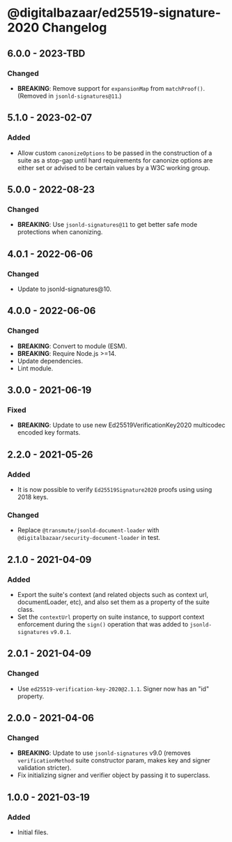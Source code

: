 # @digitalbazaar/ed25519-signature-2020 Changelog

## 6.0.0 - 2023-TBD

### Changed
- **BREAKING**: Remove support for `expansionMap` from `matchProof()`.
  (Removed in `jsonld-signatures@11`.)

## 5.1.0 - 2023-02-07

### Added
- Allow custom `canonizeOptions` to be passed in the construction of
  a suite as a stop-gap until hard requirements for canonize options
  are either set or advised to be certain values by a W3C working group.

## 5.0.0 - 2022-08-23

### Changed
- **BREAKING**: Use `jsonld-signatures@11` to get better safe mode
  protections when canonizing.

## 4.0.1 - 2022-06-06

### Changed
- Update to jsonld-signatures@10.

## 4.0.0 - 2022-06-06

### Changed
- **BREAKING**: Convert to module (ESM).
- **BREAKING**: Require Node.js >=14.
- Update dependencies.
- Lint module.

## 3.0.0 - 2021-06-19

### Fixed

- **BREAKING**: Update to use new Ed25519VerificationKey2020 multicodec
  encoded key formats.

## 2.2.0 - 2021-05-26

### Added
- It is now possible to verify `Ed25519Signature2020` proofs using using
  2018 keys.

### Changed
- Replace `@transmute/jsonld-document-loader` with
  `@digitalbazaar/security-document-loader` in test.

## 2.1.0 - 2021-04-09

### Added
- Export the suite's context (and related objects such as context url,
  documentLoader, etc), and also set them as a property of the suite class.
- Set the `contextUrl` property on suite instance, to support context
  enforcement during the `sign()` operation that was added to `jsonld-signatures`
  `v9.0.1`.

## 2.0.1 - 2021-04-09

### Changed
- Use `ed25519-verification-key-2020@2.1.1`. Signer now has an "id" property.

## 2.0.0 - 2021-04-06

### Changed
- **BREAKING**: Update to use `jsonld-signatures` v9.0 (removes
  `verificationMethod` suite constructor param, makes key and signer validation
  stricter).
- Fix initializing signer and verifier object by passing it to superclass.

## 1.0.0 - 2021-03-19

### Added
- Initial files.
